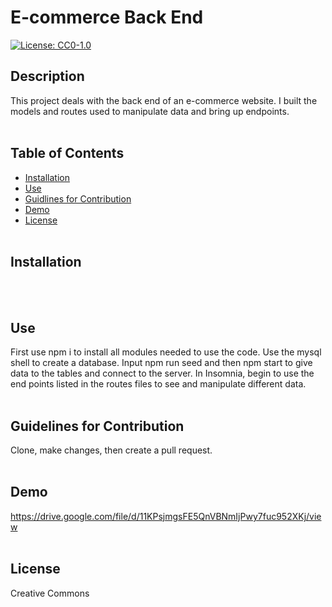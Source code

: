# E-commerce Back End

[![License: CC0-1.0](https://img.shields.io/badge/License-CC0_1.0-lightgrey.svg)](http://creativecommons.org/publicdomain/zero/1.0/)

## Description

This project deals with the back end of an e-commerce website. I built the models and routes used to manipulate data and bring up endpoints.
</br></br>

## Table of Contents

- [Installation](#installation)
- [Use](#use)
- [Guidlines for Contribution](#guidelines-for-contribution)
- [Demo](#demo)
- [License](#license)
  </br></br>

## Installation

</br></br>

## Use

First use npm i to install all modules needed to use the code. Use the mysql shell to create a database. Input npm run seed and then npm start to give data to the tables and connect to the server. In Insomnia, begin to use the end points listed in the routes files to see and manipulate different data.
</br></br>

## Guidelines for Contribution

Clone, make changes, then create a pull request.
</br></br>

## Demo

https://drive.google.com/file/d/11KPsjmgsFE5QnVBNmIjPwy7fuc952XKj/view
</br></br>

## License

Creative Commons
